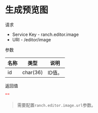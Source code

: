 # 生成预览图

请求
- Service Key - ranch.editor.image
- URI - /editor/image

参数

|名称|类型|说明|
|---|---|---|
|id|char(36)|ID值。|

返回值
```json
""
```

> 需要配置`ranch.editor.image.url`参数。